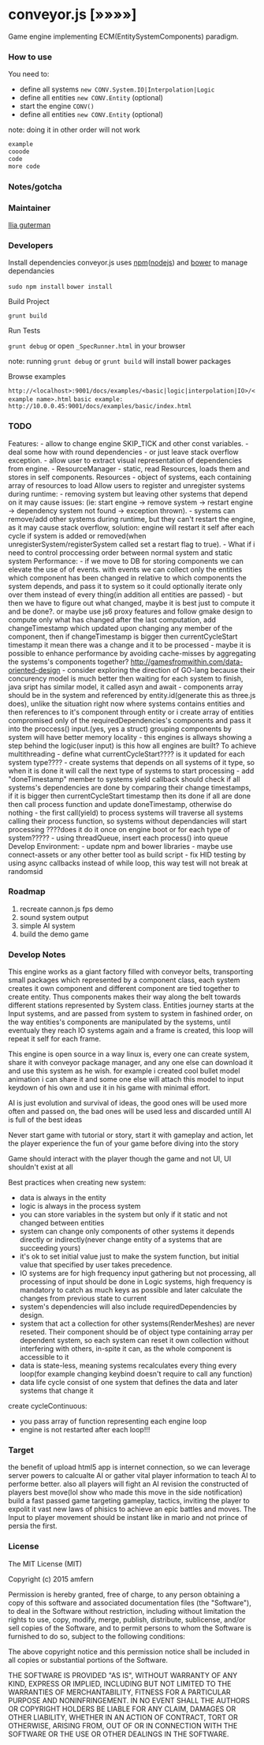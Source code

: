 conveyor.js [»»»»]
===

Game engine implementing ECM(EntitySystemComponents) paradigm.


### How to use
You need to:
* define all systems `new CONV.System.IO|Interpolation|Logic`
* define all entities `new CONV.Entity` (optional)
* start the engine `CONV()`
* define all entities `new CONV.Entity` (optional)

note: doing it in other order will not work


```javascript
example
cooode
code
more code
```

### Notes/gotcha


### Maintainer

[Ilia guterman](https://github.com/amfern)

### Developers

Install dependencies
conveyor.js uses [npm](https://www.npmjs.org/)([nodejs](http://nodejs.org/)) and [bower](http://bower.io/) to manage dependancies

`sudo npm install`
`bower install`

Build Project

`grunt build`

Run Tests

`grunt debug`
or open `_SpecRunner.html` in your browser

note: running `grunt debug` or `grunt build` will install bower packages

Browse examples

`http://<localhost>:9001/docs/examples/<basic|logic|interpolation|IO>/<example name>.html`
`basic example: http://10.0.0.45:9001/docs/examples/basic/index.html`

### TODO
Features:
    - allow to change engine SKIP_TICK and other const variables.
    - deal some how with round dependencies - or just leave stack overflow exception.
    - allow user to extract visual representation of dependencies from engine.
    - ResourceManager - static, read Resources, loads them and stores
      in self components.  Resources - object of systems, each
      containing array of resources to load
Allow users to register and unregister systems during runtime:
    - removing system but leaving other systems that depend on it may
      cause issues: (ie: start engine -> remove system -> restart
      engine -> dependency system not found -> exception thrown).
    - systems can remove/add other systems during runtime, but they
      can't restart the engine, as it may cause stack overflow,
      solution: engine will restart it self after each cycle if system
      is added or removed(when unregisterSystem/registerSystem called
      set a restart flag to true).
    - What if i need to control proccessing order between normal
      system and static system
Performance:
    - if we move to DB for storing components we can elevate the use
      of of events. with events we can collect only the entities which
      component has been changed in relative to which components the
      system depends, and pass it to system so it could optionally
      iterate only over them instead of every thing(in addition all
      entities are passed) - but then we have to figure out what
      changed, maybe it is best just to compute it and be done?.  or
      maybe use js6 proxy features and follow gmake design to compute
      only what has changed after the last computation, add
      changeTimestamp which updated upon changing any member of the
      component, then if changeTimestamp is bigger then
      currentCycleStart timestamp it mean there was a change and it to
      be processed
    - maybe it is possible to enhance performance by avoiding
      cache-misses by aggregating the systems's components together?
      http://gamesfromwithin.com/data-oriented-design
    - consider exploring the direction of GO-lang because their
      concurency model is much better then waiting for each system to
      finish, java sript has similar model, it called asyn and await
    - components array should be in the system and referenced by
      entity.id(generate this as three.js does), unlike the situation
      right now where systems contains entities and then references to
      it's component through entity or i create array of entities
      compromised only of the requiredDependencies's components and
      pass it into the proccess() input.(yes, yes a struct) grouping
      components by system will have better memory locality
    - this engines is allways showing a step behind the logic(user
      input) is this how all engines are built?
To achieve multithreading
    - define what currentCycleStart???? is it updated for each system type????
    - create systems that depends on all systems of it type, so when
      it is done it will call the next type of systems to start
      processing
    - add "doneTimestamp" member to systems yield callback should
      check if all systems's dependencies are done by comparing their
      change timestamps, if it is bigger then currentCycleStart
      timestamp then its done if all are done then call process function
      and update doneTimestamp, otherwise do nothing
    - the first call(yield) to process systems will traverse all
      systems calling their process function, so systems without
      dependancies will start processing ????does it do it once on
      engine boot or for each type of system?????
    - using threadQueue, insert each process() into queue
Develop Environment:
    - update npm and bower libraries
    - maybe use connect-assets or any other better tool as build script
    - fix HID testing by using async callbacks instead of while loop,
      this way test will not break at randomsid


### Roadmap
1. recreate cannon.js fps demo
2. sound system output
3. simple AI system
5. build the demo game


### Develop Notes
This engine works as a giant factory filled with conveyor belts,
transporting small packages which represented by a component class,
each system creates it own component and different component are tied
together to create entity.  Thus components makes their way along the
belt towards different stations represented by System class.  Entities
journey starts at the Input systems, and are passed from system to
system in fashined order, on the way entities's components are
manipulated by the systems, until eventualy they reach IO systems
again and a frame is created, this loop will repeat it self for each
frame.

This engine is open source in a way linux is, every one can create
system, share it with conveyor package manager, and any one else can
download it and use this system as he wish. for example i created cool
bullet model animation i can share it and some one else will attach
this model to input keydown of his own and use it in his game with
minimal effort.

AI is just evolution and survival of ideas, the good ones will be used
more often and passed on, the bad ones will be used less and discarded
untill AI is full of the best ideas


Never start game with tutorial or story, start it with gameplay and
action, let the player experience the fun of your game before diving
into the story

Game should interact with the player though the game and not UI, UI
shouldn't exist at all



Best practices when creating new system:
- data is always in the entity
- logic is always in the process system
- you can store variables in the system but only if it static and not
  changed between entities
- system can change only components of other systems it depends
  directly or indirectly(never change entity of a systems that are
  succeeding yours)
- it's ok to set initial value just to make the system function, but
  initial value that specified by user takes precedence.
- IO systems are for high frequency input gathering but not
  processing, all processing of input should be done in Logic systems,
  high frequency is mandatory to catch as much keys as possible and
  later calculate the changes from previous state to current
- system's dependencies will also include requiredDependencies by
  design.
- system that act a collection for other systems(RenderMeshes) are
  never reseted. Their component should be of object type containing
  array per dependent system, so each system can reset it own
  collection without interfering with others, in-spite it can, as the
  whole component is accessible to it
- data is state-less, meaning systems recalculates every thing every
  loop(for example changing keybind doesn't require to call any
  function)
- data life cycle consist of one system that defines the data and
  later systems that change it

create cycleContinuous:
- you pass array of function representing each engine loop
- engine is not restarted after each loop!!!


### Target
the benefit of upload html5 app is internet connection, so we can
leverage server powers to calcualte AI or gather vital player
information to teach AI to performe better. also all players will
fight an AI revision the constructed of players best move(lol show who
made this move in the side notification) build a fast passed game
targeting gameplay, tactics, inviting the player to expolit it vast
new laws of phisics to achieve an epic battles and moves.  The Input
to player movement should be instant like in mario and not prince of
persia the first.

### License

The MIT License (MIT)

Copyright (c) 2015 amfern

Permission is hereby granted, free of charge, to any person obtaining a copy of
this software and associated documentation files (the "Software"), to deal in
the Software without restriction, including without limitation the rights to
use, copy, modify, merge, publish, distribute, sublicense, and/or sell copies of
the Software, and to permit persons to whom the Software is furnished to do so,
subject to the following conditions:

The above copyright notice and this permission notice shall be included in all
copies or substantial portions of the Software.

THE SOFTWARE IS PROVIDED "AS IS", WITHOUT WARRANTY OF ANY KIND, EXPRESS OR
IMPLIED, INCLUDING BUT NOT LIMITED TO THE WARRANTIES OF MERCHANTABILITY, FITNESS
FOR A PARTICULAR PURPOSE AND NONINFRINGEMENT. IN NO EVENT SHALL THE AUTHORS OR
COPYRIGHT HOLDERS BE LIABLE FOR ANY CLAIM, DAMAGES OR OTHER LIABILITY, WHETHER
IN AN ACTION OF CONTRACT, TORT OR OTHERWISE, ARISING FROM, OUT OF OR IN
CONNECTION WITH THE SOFTWARE OR THE USE OR OTHER DEALINGS IN THE SOFTWARE.
